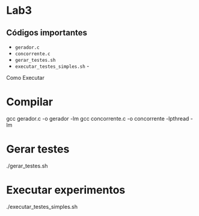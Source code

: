 # Lab3

## Códigos importantes
- `gerador.c` 
- `concorrente.c` 
- `gerar_testes.sh` 
- `executar_testes_simples.sh` -

Como Executar

# Compilar
gcc gerador.c -o gerador -lm
gcc concorrente.c -o concorrente -lpthread -lm

# Gerar testes
./gerar_testes.sh

# Executar experimentos
./executar_testes_simples.sh
